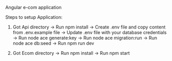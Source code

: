 Angular e-com application

Steps to setup Application: 
1. Got Api directory 
    -> Run npm install 
    -> Create .env file and copy content from .env.example file 
    -> Update .env file with your database credentials 
    -> Run node ace generate:key 
    -> Run node ace migration:run 
    -> Run node ace db:seed 
    -> Run npm run dev 


2. Got Ecom directory 
    -> Run npm install 
    -> Run npm start 